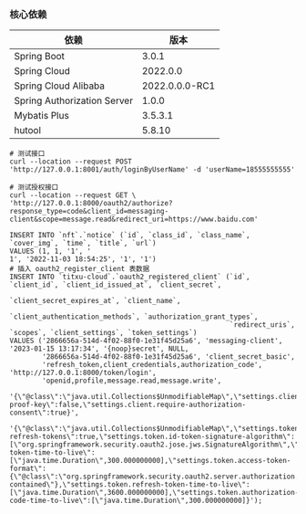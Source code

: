### 核心依赖

| 依赖                          | 版本             |
|-----------------------------|----------------|
| Spring Boot                 | 3.0.1          |
| Spring Cloud                | 2022.0.0       |
| Spring Cloud Alibaba        | 2022.0.0.0-RC1 |
| Spring Authorization Server | 1.0.0          |
| Mybatis Plus                | 3.5.3.1        |
| hutool                      | 5.8.10         |

```shell
# 测试接口
curl --location --request POST 'http://127.0.0.1:8001/auth/loginByUserName' -d 'userName=18555555555'

# 测试授权接口
curl --location --request GET \
'http://127.0.0.1:8000/oauth2/authorize?response_type=code&client_id=messaging-client&scope=message.read&redirect_uri=https://www.baidu.com'
```

```mysql
INSERT INTO `nft`.`notice` (`id`, `class_id`, `class_name`, `cover_img`, `time`, `title`, `url`)
VALUES (1, 1, '1', '
1', '2022-11-03 18:54:25', '1', '1')
# 插入 oauth2_register_client 表数据
INSERT INTO `titxu-cloud`.`oauth2_registered_client` (`id`, `client_id`, `client_id_issued_at`, `client_secret`,
                                                      `client_secret_expires_at`, `client_name`,
                                                      `client_authentication_methods`, `authorization_grant_types`,
                                                      `redirect_uris`, `scopes`, `client_settings`, `token_settings`)
VALUES ('2866656a-514d-4f02-88f0-1e31f45d25a6', 'messaging-client', '2023-01-15 13:17:34', '{noop}secret', NULL,
        '2866656a-514d-4f02-88f0-1e31f45d25a6', 'client_secret_basic',
        'refresh_token,client_credentials,authorization_code', 'http://127.0.0.1:8000/token/login',
        'openid,profile,message.read,message.write',
        '{\"@class\":\"java.util.Collections$UnmodifiableMap\",\"settings.client.require-proof-key\":false,\"settings.client.require-authorization-consent\":true}',
        '{\"@class\":\"java.util.Collections$UnmodifiableMap\",\"settings.token.reuse-refresh-tokens\":true,\"settings.token.id-token-signature-algorithm\":[\"org.springframework.security.oauth2.jose.jws.SignatureAlgorithm\",\"RS256\"],\"settings.token.access-token-time-to-live\":[\"java.time.Duration\",300.000000000],\"settings.token.access-token-format\":{\"@class\":\"org.springframework.security.oauth2.server.authorization.settings.OAuth2TokenFormat\",\"value\":\"self-contained\"},\"settings.token.refresh-token-time-to-live\":[\"java.time.Duration\",3600.000000000],\"settings.token.authorization-code-time-to-live\":[\"java.time.Duration\",300.000000000]}');
```
